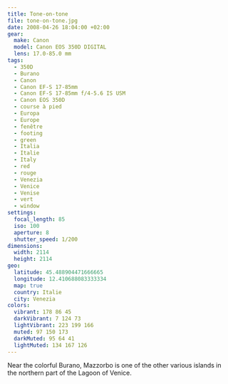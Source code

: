 ```yaml
---
title: Tone-on-tone
file: tone-on-tone.jpg
date: 2008-04-26 18:04:00 +02:00
gear:
  make: Canon
  model: Canon EOS 350D DIGITAL
  lens: 17.0-85.0 mm
tags:
  - 350D
  - Burano
  - Canon
  - Canon EF-S 17-85mm
  - Canon EF-S 17-85mm f/4-5.6 IS USM
  - Canon EOS 350D
  - course à pied
  - Europa
  - Europe
  - fenêtre
  - footing
  - green
  - Italia
  - Italie
  - Italy
  - red
  - rouge
  - Venezia
  - Venice
  - Venise
  - vert
  - window
settings:
  focal_length: 85
  iso: 100
  aperture: 8
  shutter_speed: 1/200
dimensions:
  width: 2114
  height: 2114
geo:
  latitude: 45.488904471666665
  longitude: 12.410688083333334
  map: true
  country: Italie
  city: Venezia
colors:
  vibrant: 178 86 45
  darkVibrant: 7 124 73
  lightVibrant: 223 199 166
  muted: 97 150 173
  darkMuted: 95 64 41
  lightMuted: 134 167 126
---
```


Near the colorful Burano, Mazzorbo is one of the other various islands in the northern part of the Lagoon of Venice.

